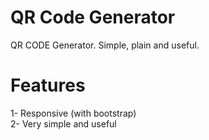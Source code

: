 # QR Code Generator
QR CODE Generator. Simple, plain and useful.

# Features
1- Responsive (with bootstrap)<br>
2- Very simple and useful
